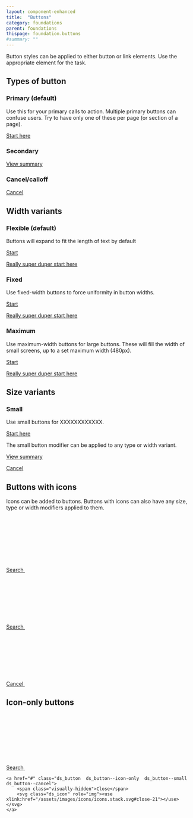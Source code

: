 ```yaml
---
layout: component-enhanced
title:  "Buttons"
category: foundations
parent: foundations
thispage: foundation.buttons
#summary: ""
---
```


Button styles can be applied to either button or link elements. Use the appropriate element for the task.

## Types of button

### Primary (default)

Use this for your primary calls to action. Multiple primary buttons can confuse users. Try to have only one of these per page (or section of a page).

<div class="ds_button-group">
<a href="#" class="ds_button">Start here</a>
</div>

### Secondary

<div class="ds_button-group">
<a href="#" class="ds_button  ds_button--secondary">View summary</a>
</div>

### Cancel/calloff

<div class="ds_button-group">
<a href="#" class="ds_button  ds_button--cancel">Cancel</a>
</div>




## Width variants

### Flexible (default)

Buttons will expand to fit the length of text by default

<div class="ds_button-group">
<a href="#" class="ds_button">Start</a><br />

<a href="#" class="ds_button">Really super duper start here</a>
</div>

### Fixed

Use fixed-width buttons to force uniformity in button widths.

<div class="ds_button-group">
<a href="#" class="ds_button  ds_button--fixed">Start</a><br />

<a href="#" class="ds_button  ds_button--fixed">Really super duper start here</a>
</div>

### Maximum

Use maximum-width buttons for large buttons. These will fill the width of small screens, up to a set maximum width (480px).

<div class="ds_button-group">
<a href="#" class="ds_button  ds_button--max">Start</a><br />

<a href="#" class="ds_button  ds_button--max">Really super duper start here</a>
</div>




## Size variants

### Small

Use small buttons for XXXXXXXXXXXX.

<div class="ds_button-group">
<a href="#" class="ds_button  ds_button--small">Start here</a>
</div>

The small button modifier can be applied to any type or width variant.
<div class="ds_button-group">
<a href="#" class="ds_button  ds_button--small  ds_button--max  ds_button--secondary">View summary</a><br />

<a href="#" class="ds_button  ds_button--small  ds_button--fixed  ds_button--cancel">Cancel</a>
</div>




## Buttons with icons

Icons can be added to buttons. Buttons with icons can also have any size, type or width modifiers applied to them.

<div class="ds_button-group">
<a href="#" class="ds_button  ds_button--has-icon  ds_button--max">
    Search
    <svg class="ds_icon" role="img"><use xlink:href="/assets/images/icons/icons.stack.svg#search"></use></svg>
</a><br />

<a href="#" class="ds_button  ds_button--small  ds_button--secondary  ds_button--has-icon">
    Search
    <svg class="ds_icon" role="img"><use xlink:href="/assets/images/icons/icons.stack.svg#search"></use></svg>
</a><br />

<a href="#" class="ds_button  ds_button--cancel  ds_button--fixed  ds_button--has-icon">
    Cancel
    <svg class="ds_icon" role="img"><use xlink:href="/assets/images/icons/icons.stack.svg#close-21"></use></svg>
</a>
</div>



## Icon-only buttons

<div class="ds_button-group">
    <a href="#" class="ds_button  ds_button--icon-only">
        <span class="visually-hidden">Search</span>
        <svg class="ds_icon" role="img"><use xlink:href="/assets/images/icons/icons.stack.svg#search"></use></svg>
    </a><br />

    <a href="#" class="ds_button  ds_button--icon-only  ds_button--small  ds_button--cancel">
        <span class="visually-hidden">Close</span>
        <svg class="ds_icon" role="img"><use xlink:href="/assets/images/icons/icons.stack.svg#close-21"></use></svg>
    </a>
</div>


<script>

const buttons = document.querySelectorAll('.ds_layout__content .ds_button');

buttons.forEach(function (button) {
    button.addEventListener('click', function (event) {
        event.preventDefault();
    });
})

</script>

